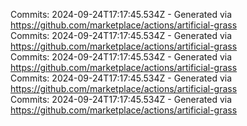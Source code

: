 Commits: 2024-09-24T17:17:45.534Z - Generated via https://github.com/marketplace/actions/artificial-grass
<br>
Commits: 2024-09-24T17:17:45.534Z - Generated via https://github.com/marketplace/actions/artificial-grass
<br>
Commits: 2024-09-24T17:17:45.534Z - Generated via https://github.com/marketplace/actions/artificial-grass
<br>
Commits: 2024-09-24T17:17:45.534Z - Generated via https://github.com/marketplace/actions/artificial-grass
<br>
Commits: 2024-09-24T17:17:45.534Z - Generated via https://github.com/marketplace/actions/artificial-grass
<br>

